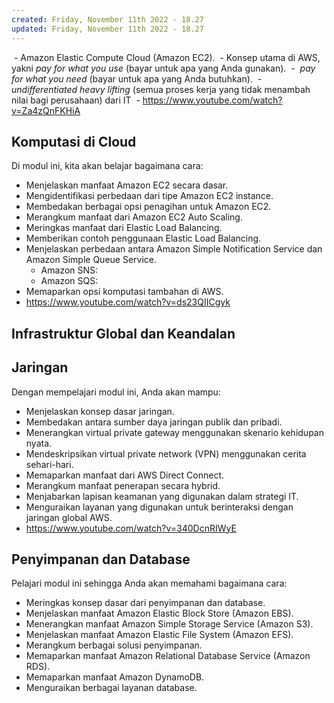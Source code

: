 ```yaml
---
created: Friday, November 11th 2022 - 18.27
updated: Friday, November 11th 2022 - 18.27
---
```

 - Amazon Elastic Compute Cloud (Amazon EC2).
 - Konsep utama di AWS, yakni _pay for what you use_ (bayar untuk apa yang Anda gunakan).
 -  _pay for what you need_ (bayar untuk apa yang Anda butuhkan).
 - _undifferentiated heavy lifting_ (semua proses kerja yang tidak menambah nilai bagi perusahaan) dari IT
 - https://www.youtube.com/watch?v=Za4zQnFKHiA

## Komputasi di Cloud
Di modul ini, kita akan belajar bagaimana cara:
-   Menjelaskan manfaat Amazon EC2 secara dasar.
-   Mengidentifikasi perbedaan dari tipe Amazon EC2 instance.
-   Membedakan berbagai opsi penagihan untuk Amazon EC2.
-   Merangkum manfaat dari Amazon EC2 Auto Scaling.
-   Meringkas manfaat dari Elastic Load Balancing.
-   Memberikan contoh penggunaan Elastic Load Balancing.
-   Menjelaskan perbedaan antara Amazon Simple Notification Service dan Amazon Simple Queue Service.
	- Amazon SNS:
	- Amazon SQS:
-   Memaparkan opsi komputasi tambahan di AWS.
- https://www.youtube.com/watch?v=ds23QIICgyk

## Infrastruktur Global dan Keandalan

## Jaringan
Dengan mempelajari modul ini, Anda akan mampu:
-   Menjelaskan konsep dasar jaringan.
-   Membedakan antara sumber daya jaringan publik dan pribadi.
-   Menerangkan virtual private gateway menggunakan skenario kehidupan nyata.
-   Mendeskripsikan virtual private network (VPN) menggunakan cerita sehari-hari.
-   Memaparkan manfaat dari AWS Direct Connect.
-   Merangkum manfaat penerapan secara hybrid.
-   Menjabarkan lapisan keamanan yang digunakan dalam strategi IT.
-   Menguraikan layanan yang digunakan untuk berinteraksi dengan jaringan global AWS.
- https://www.youtube.com/watch?v=340DcnRIWyE

## Penyimpanan dan Database
Pelajari modul ini sehingga Anda akan memahami bagaimana cara:
-   Meringkas konsep dasar dari penyimpanan dan database.
-   Menjelaskan manfaat Amazon Elastic Block Store (Amazon EBS).
-   Menerangkan manfaat Amazon Simple Storage Service (Amazon S3).
-   Menjelaskan manfaat Amazon Elastic File System (Amazon EFS).
-   Merangkum berbagai solusi penyimpanan.
-   Memaparkan manfaat Amazon Relational Database Service (Amazon RDS).
-   Memaparkan manfaat Amazon DynamoDB.
-   Menguraikan berbagai layanan database.